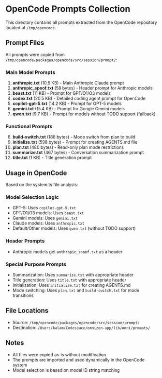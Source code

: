 # OpenCode Prompts Collection

This directory contains all prompts extracted from the OpenCode repository located at `/tmp/opencode`.

## Prompt Files

All prompts were copied from `/tmp/opencode/packages/opencode/src/session/prompt/`:

### Main Model Prompts
1. **anthropic.txt** (10.5 KB) - Main Anthropic Claude prompt
2. **anthropic_spoof.txt** (58 bytes) - Header prompt for Anthropic models
3. **beast.txt** (11 KB) - Prompt for GPT/O1/O3 models
4. **codex.txt** (20.5 KB) - Detailed coding agent prompt for OpenCode
5. **copilot-gpt-5.txt** (14.2 KB) - Prompt for GPT-5 models
6. **gemini.txt** (15.4 KB) - Prompt for Google Gemini models
7. **qwen.txt** (9.7 KB) - Prompt for models without TODO support (fallback)

### Functional Prompts
8. **build-switch.txt** (188 bytes) - Mode switch from plan to build
9. **initialize.txt** (598 bytes) - Prompt for creating AGENTS.md file
10. **plan.txt** (480 bytes) - Read-only plan mode restrictions
11. **summarize.txt** (467 bytes) - Conversation summarization prompt
12. **title.txt** (1 KB) - Title generation prompt

## Usage in OpenCode

Based on the system.ts file analysis:

### Model Selection Logic
- GPT-5: Uses `copilot-gpt-5.txt`
- GPT/O1/O3 models: Uses `beast.txt`  
- Gemini models: Uses `gemini.txt`
- Claude models: Uses `anthropic.txt`
- Default/Other models: Uses `qwen.txt` (without TODO support)

### Header Prompts
- Anthropic models get `anthropic_spoof.txt` as a header

### Special Purpose Prompts
- Summarization: Uses `summarize.txt` with appropriate header
- Title generation: Uses `title.txt` with appropriate header
- Initialization: Uses `initialize.txt` for creating AGENTS.md
- Mode switching: Uses `plan.txt` and `build-switch.txt` for mode transitions

## File Locations
- Source: `/tmp/opencode/packages/opencode/src/session/prompt/`
- Destination: `/Users/kalam/Codespace/omnizen-app/lib/omni/prompts/`

## Notes
- All files were copied as-is without modification
- The prompts are imported and used dynamically in the OpenCode system
- Model selection is based on model ID string matching